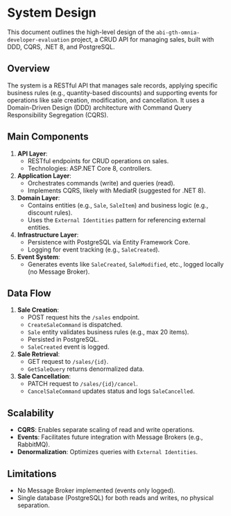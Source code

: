 # System Design

This document outlines the high-level design of the `abi-gth-omnia-developer-evaluation` project, a CRUD API for managing sales, built with DDD, CQRS, .NET 8, and PostgreSQL.

## Overview
The system is a RESTful API that manages sale records, applying specific business rules (e.g., quantity-based discounts) and supporting events for operations like sale creation, modification, and cancellation. It uses a Domain-Driven Design (DDD) architecture with Command Query Responsibility Segregation (CQRS).

## Main Components
1. **API Layer**: 
   - RESTful endpoints for CRUD operations on sales.
   - Technologies: ASP.NET Core 8, controllers.
2. **Application Layer**: 
   - Orchestrates commands (write) and queries (read).
   - Implements CQRS, likely with MediatR (suggested for .NET 8).
3. **Domain Layer**: 
   - Contains entities (e.g., `Sale`, `SaleItem`) and business logic (e.g., discount rules).
   - Uses the `External Identities` pattern for referencing external entities.
4. **Infrastructure Layer**: 
   - Persistence with PostgreSQL via Entity Framework Core.
   - Logging for event tracking (e.g., `SaleCreated`).
5. **Event System**: 
   - Generates events like `SaleCreated`, `SaleModified`, etc., logged locally (no Message Broker).

## Data Flow
1. **Sale Creation**:
   - POST request hits the `/sales` endpoint.
   - `CreateSaleCommand` is dispatched.
   - `Sale` entity validates business rules (e.g., max 20 items).
   - Persisted in PostgreSQL.
   - `SaleCreated` event is logged.
2. **Sale Retrieval**:
   - GET request to `/sales/{id}`.
   - `GetSaleQuery` returns denormalized data.
3. **Sale Cancellation**:
   - PATCH request to `/sales/{id}/cancel`.
   - `CancelSaleCommand` updates status and logs `SaleCancelled`.

## Scalability
- **CQRS**: Enables separate scaling of read and write operations.
- **Events**: Facilitates future integration with Message Brokers (e.g., RabbitMQ).
- **Denormalization**: Optimizes queries with `External Identities`.

## Limitations
- No Message Broker implemented (events only logged).
- Single database (PostgreSQL) for both reads and writes, no physical separation.